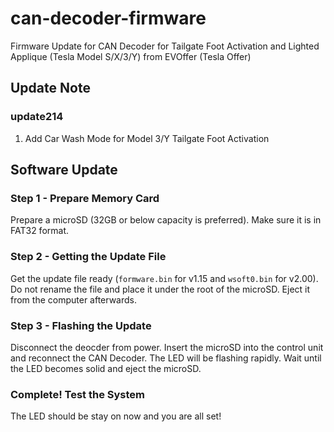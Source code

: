# can-decoder-firmware
Firmware Update for CAN Decoder for Tailgate Foot Activation and Lighted Applique (Tesla Model S/X/3/Y) from EVOffer (Tesla Offer)

## Update Note

### update214
1. Add Car Wash Mode for Model 3/Y Tailgate Foot Activation

## Software Update

### Step 1 - Prepare Memory Card
Prepare a microSD (32GB or below capacity is preferred). Make sure it is in FAT32 format.

### Step 2 - Getting the Update File
Get the update file ready (`formware.bin` for v1.15 and `wsoft0.bin` for v2.00). 
Do not rename the file and place it under the root of the microSD.
Eject it from the computer afterwards.

### Step 3 - Flashing the Update
Disconnect the deocder from power.
Insert the microSD into the control unit and reconnect the CAN Decoder.
The LED will be flashing rapidly. 
Wait until the LED becomes solid and eject the microSD.

### Complete! Test the System
The LED should be stay on now and you are all set!
